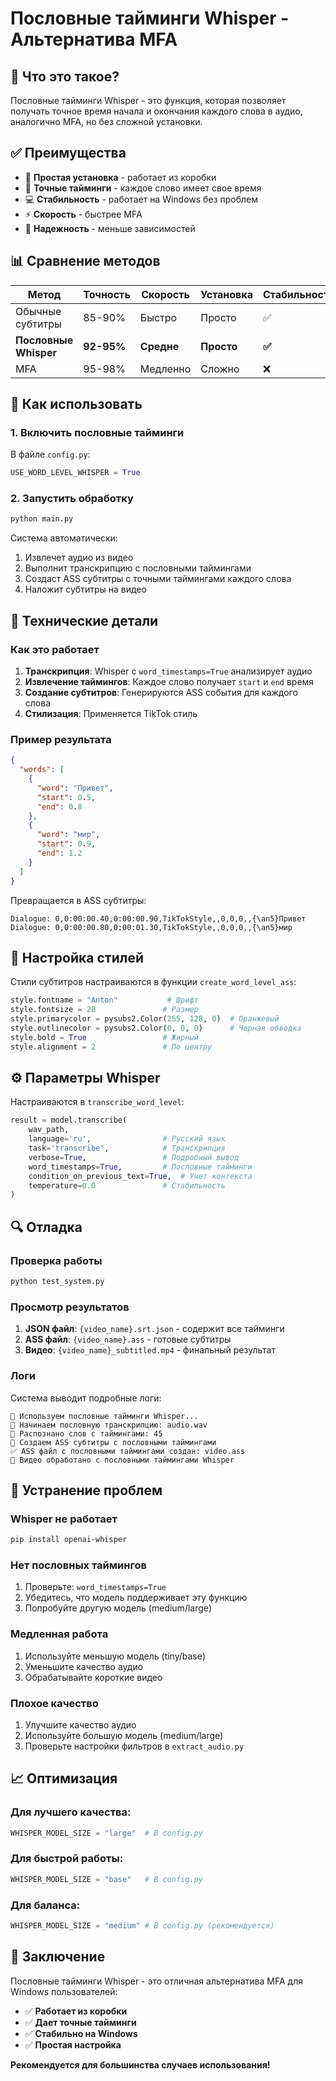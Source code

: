 # Пословные тайминги Whisper - Альтернатива MFA

## 🎯 Что это такое?

Пословные тайминги Whisper - это функция, которая позволяет получать точное время начала и окончания каждого слова в аудио, аналогично MFA, но без сложной установки.

## ✅ Преимущества

- 🚀 **Простая установка** - работает из коробки
- 🎯 **Точные тайминги** - каждое слово имеет свое время
- 💻 **Стабильность** - работает на Windows без проблем
- ⚡ **Скорость** - быстрее MFA
- 🔧 **Надежность** - меньше зависимостей

## 📊 Сравнение методов

| Метод | Точность | Скорость | Установка | Стабильность |
|-------|----------|----------|-----------|--------------|
| Обычные субтитры | 85-90% | Быстро | Просто | ✅ |
| **Пословные Whisper** | **92-95%** | **Средне** | **Просто** | **✅** |
| MFA | 95-98% | Медленно | Сложно | ❌ |

## 🚀 Как использовать

### 1. Включить пословные тайминги

В файле `config.py`:
```python
USE_WORD_LEVEL_WHISPER = True
```

### 2. Запустить обработку

```bash
python main.py
```

Система автоматически:
1. Извлечет аудио из видео
2. Выполнит транскрипцию с пословными таймингами
3. Создаст ASS субтитры с точными таймингами каждого слова
4. Наложит субтитры на видео

## 🔧 Технические детали

### Как это работает

1. **Транскрипция**: Whisper с `word_timestamps=True` анализирует аудио
2. **Извлечение таймингов**: Каждое слово получает `start` и `end` время
3. **Создание субтитров**: Генерируются ASS события для каждого слова
4. **Стилизация**: Применяется TikTok стиль

### Пример результата

```json
{
  "words": [
    {
      "word": "Привет",
      "start": 0.5,
      "end": 0.8
    },
    {
      "word": "мир",
      "start": 0.9,
      "end": 1.2
    }
  ]
}
```

Превращается в ASS субтитры:
```
Dialogue: 0,0:00:00.40,0:00:00.90,TikTokStyle,,0,0,0,,{\an5}Привет
Dialogue: 0,0:00:00.80,0:00:01.30,TikTokStyle,,0,0,0,,{\an5}мир
```

## 🎨 Настройка стилей

Стили субтитров настраиваются в функции `create_word_level_ass`:

```python
style.fontname = "Anton"           # Шрифт
style.fontsize = 28               # Размер
style.primarycolor = pysubs2.Color(255, 128, 0)  # Оранжевый
style.outlinecolor = pysubs2.Color(0, 0, 0)      # Черная обводка
style.bold = True                 # Жирный
style.alignment = 2               # По центру
```

## ⚙️ Параметры Whisper

Настраиваются в `transcribe_word_level`:

```python
result = model.transcribe(
    wav_path, 
    language='ru',                # Русский язык
    task='transcribe',            # Транскрипция
    verbose=True,                 # Подробный вывод
    word_timestamps=True,         # Пословные тайминги
    condition_on_previous_text=True,  # Учет контекста
    temperature=0.0               # Стабильность
)
```

## 🔍 Отладка

### Проверка работы

```bash
python test_system.py
```

### Просмотр результатов

1. **JSON файл**: `{video_name}.srt.json` - содержит все тайминги
2. **ASS файл**: `{video_name}.ass` - готовые субтитры
3. **Видео**: `{video_name}_subtitled.mp4` - финальный результат

### Логи

Система выводит подробные логи:
```
🎯 Используем пословные тайминги Whisper...
🎤 Начинаем пословную транскрипцию: audio.wav
📝 Распознано слов с таймингами: 45
🎨 Создаем ASS субтитры с пословными таймингами
✅ ASS файл с пословными таймингами создан: video.ass
🎯 Видео обработано с пословными таймингами Whisper
```

## 🚨 Устранение проблем

### Whisper не работает
```bash
pip install openai-whisper
```

### Нет пословных таймингов
1. Проверьте: `word_timestamps=True`
2. Убедитесь, что модель поддерживает эту функцию
3. Попробуйте другую модель (medium/large)

### Медленная работа
1. Используйте меньшую модель (tiny/base)
2. Уменьшите качество аудио
3. Обрабатывайте короткие видео

### Плохое качество
1. Улучшите качество аудио
2. Используйте большую модель (medium/large)
3. Проверьте настройки фильтров в `extract_audio.py`

## 📈 Оптимизация

### Для лучшего качества:
```python
WHISPER_MODEL_SIZE = "large"  # В config.py
```

### Для быстрой работы:
```python
WHISPER_MODEL_SIZE = "base"   # В config.py
```

### Для баланса:
```python
WHISPER_MODEL_SIZE = "medium" # В config.py (рекомендуется)
```

## 🎯 Заключение

Пословные тайминги Whisper - это отличная альтернатива MFA для Windows пользователей:

- ✅ **Работает из коробки**
- ✅ **Дает точные тайминги**
- ✅ **Стабильно на Windows**
- ✅ **Простая настройка**

**Рекомендуется для большинства случаев использования!** 